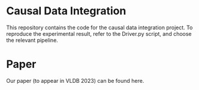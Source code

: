 
# Causal Data Integration

This repository contains the code for the causal data integration project. To reproduce the experimental result, refer to the Driver.py script, and choose the relevant pipeline.


# Paper
Our paper (to appear in VLDB 2023) can be found here.


